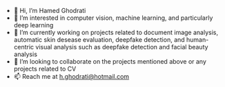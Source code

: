 - 👋 Hi, I’m Hamed Ghodrati
- 👀 I’m interested in computer vision, machine learning, and particularly deep learning
- 🌱 I’m currently working on projects related to document image analysis, automatic skin desease evaluation, deepfake detection, and human-centric visual analysis such as deepfake detection and facial beauty analysis 
- 💞️ I’m looking to collaborate on the projects mentioned above or any projects related to CV
- 📫 Reach me at h.ghodrati@hotmail.com

<!---
hamedato/hamedato is a ✨ special ✨ repository because its `README.md` (this file) appears on your GitHub profile.
You can click the Preview link to take a look at your changes.
--->
